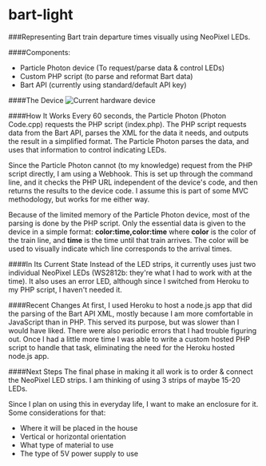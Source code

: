# bart-light

###Representing Bart train departure times visually using NeoPixel LEDs.

####Components:
- Particle Photon device (To request/parse data & control LEDs)
- Custom PHP script (to parse and reformat Bart data)
- Bart API (currently using standard/default API key)

####The Device
![Current hardware device](http://jheppert.github.io/bart-light/img/device.jpg)

####How It Works
Every 60 seconds, the Particle Photon (Photon Code.cpp) requests the PHP script (index.php). The PHP script requests data from the Bart API, parses the XML for the data it needs, and outputs the result in a simplified format. The Particle Photon parses the data, and uses that information to control indicating LEDs.

Since the Particle Photon cannot (to my knowledge) request from the PHP script directly, I am using a Webhook. This is set up through the command line, and it checks the PHP URL independent of the device's code, and then returns the results to the device code. I assume this is part of some MVC methodology, but works for me either way.

Because of the limited memory of the Particle Photon device, most of the parsing is done by the PHP script. Only the essential data is given to the device in a simple format: **color:time,color:time** where **color** is the color of the train line, and **time** is the time until that train arrives. The color will be used to visually indicate which line corresponds to the arrival times.

####In Its Current State
Instead of the LED strips, it currently uses just two individual NeoPixel LEDs (WS2812b: they're what I had to work with at the time). It also uses an error LED, although since I switched from Heroku to my PHP script, I haven't needed it.

####Recent Changes
At first, I used Heroku to host a node.js app that did the parsing of the Bart API XML, mostly because I am more comfortable in JavaScript than in PHP. This served its purpose, but was slower than I would have liked. There were also periodic errors that I had trouble figuring out. Once I had a little more time I was able to write a custom hosted PHP script to handle that task, eliminating the need for the Heroku hosted node.js app.

####Next Steps
The final phase in making it all work is to order & connect the NeoPixel LED strips. I am thinking of using 3 strips of maybe 15-20 LEDs. 

Since I plan on using this in everyday life, I want to make an enclosure for it. Some considerations for that:
- Where it will be placed in the house
- Vertical or horizontal orientation
- What type of material to use
- The type of 5V power supply to use